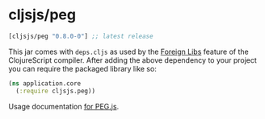# cljsjs/peg

[](dependency)
```clojure
[cljsjs/peg "0.8.0-0"] ;; latest release
```
[](/dependency)

This jar comes with `deps.cljs` as used by the [Foreign Libs][flibs] feature
of the ClojureScript compiler. After adding the above dependency to your project
you can require the packaged library like so:

```clojure
(ns application.core
  (:require cljsjs.peg))
```

Usage documentation [for PEG.js](http://pegjs.org/).

[flibs]: https://clojurescript.org/reference/packaging-foreign-deps
